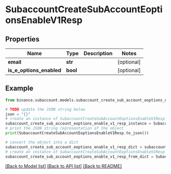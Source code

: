 # SubaccountCreateSubAccountEoptionsEnableV1Resp


## Properties

Name | Type | Description | Notes
------------ | ------------- | ------------- | -------------
**email** | **str** |  | [optional] 
**is_e_options_enabled** | **bool** |  | [optional] 

## Example

```python
from binance.subaccount.models.subaccount_create_sub_account_eoptions_enable_v1_resp import SubaccountCreateSubAccountEoptionsEnableV1Resp

# TODO update the JSON string below
json = "{}"
# create an instance of SubaccountCreateSubAccountEoptionsEnableV1Resp from a JSON string
subaccount_create_sub_account_eoptions_enable_v1_resp_instance = SubaccountCreateSubAccountEoptionsEnableV1Resp.from_json(json)
# print the JSON string representation of the object
print(SubaccountCreateSubAccountEoptionsEnableV1Resp.to_json())

# convert the object into a dict
subaccount_create_sub_account_eoptions_enable_v1_resp_dict = subaccount_create_sub_account_eoptions_enable_v1_resp_instance.to_dict()
# create an instance of SubaccountCreateSubAccountEoptionsEnableV1Resp from a dict
subaccount_create_sub_account_eoptions_enable_v1_resp_from_dict = SubaccountCreateSubAccountEoptionsEnableV1Resp.from_dict(subaccount_create_sub_account_eoptions_enable_v1_resp_dict)
```
[[Back to Model list]](../README.md#documentation-for-models) [[Back to API list]](../README.md#documentation-for-api-endpoints) [[Back to README]](../README.md)


